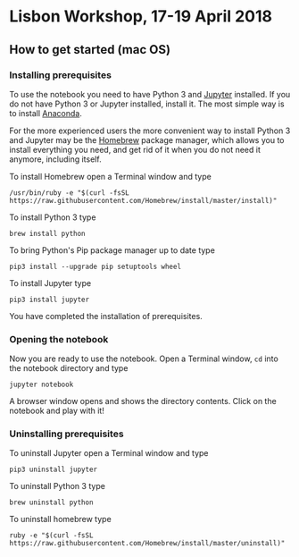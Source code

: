 # Lisbon Workshop, 17-19 April 2018


## How to get started (mac OS)

### Installing prerequisites

To use the notebook you need to have Python 3 and [Jupyter](https://jupyter.org) installed. If you do not have Python 3
or Jupyter installed, install it. The most simple way is to install [Anaconda](https://www.anaconda.com).

For the more experienced users the more convenient way to install Python 3 and Jupyter may be the [Homebrew](https://brew.sh)
package manager, which allows you to install everything you need, and get rid of it when you do not need it anymore,
including itself.

To install Homebrew open a Terminal window and type

    /usr/bin/ruby -e "$(curl -fsSL https://raw.githubusercontent.com/Homebrew/install/master/install)"

To install Python 3 type

    brew install python

To bring Python's Pip package manager up to date type

    pip3 install --upgrade pip setuptools wheel

To install Jupyter type

    pip3 install jupyter

You have completed the installation of prerequisites.

### Opening the notebook

Now you are ready to use the notebook. Open a Terminal window, `cd` into the notebook directory and type

    jupyter notebook

A browser window opens and shows the directory contents. Click on the notebook and play with it!

### Uninstalling prerequisites
 
To uninstall Jupyter open a Terminal window and type

    pip3 uninstall jupyter

To uninstall Python 3 type

    brew uninstall python

To uninstall homebrew type

    ruby -e "$(curl -fsSL https://raw.githubusercontent.com/Homebrew/install/master/uninstall)"
